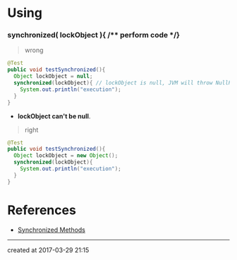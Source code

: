 # Using

### synchronized( lockObject ){ /** perform code */}

>  wrong

``` java
@Test
public void testSynchronized(){
  Object lockObject = null; 
  synchronized(lockObject){ // lockObject is null, JVM will throw NullPointerException
    System.out.println("execution");
  }
}
```

- **lockObject can't be null**.

> right

``` java
@Test
public void testSynchronized(){
  Object lockObject = new Object();
  synchronized(lockObject){
    System.out.println("execution");
  }
}
```



# References

- [Synchronized Methods](https://docs.oracle.com/javase/tutorial/essential/concurrency/syncmeth.html)

------

created at 2017-03-29 21:15